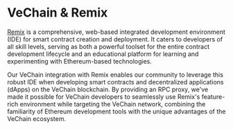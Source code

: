 # VeChain & Remix

[Remix](https://remix-project.org/) is a comprehensive, web-based integrated development environment (IDE) for smart contract creation and deployment. It caters to developers of all skill levels, serving as both a powerful toolset for the entire contract development lifecycle and an educational platform for learning and experimenting with Ethereum-based technologies.

Our VeChain integration with Remix enables our community to leverage this robust IDE when developing smart contracts and decentralized applications (dApps) on the VeChain blockchain. By providing an RPC proxy, we've made it possible for VeChain developers to seamlessly use Remix's feature-rich environment while targeting the VeChain network, combining the familiarity of Ethereum development tools with the unique advantages of the VeChain ecosystem.
